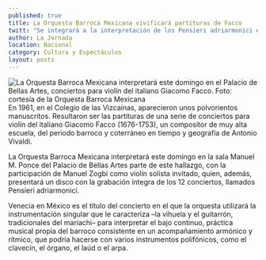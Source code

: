 ```yaml
---
published: true
title: La Orquesta Barroca Mexicana vivificará partituras de Facco
twitt: "Se integrará a la interpretación de los Pensieri adriarmonici el guitarrón y la vihuela, cuyo origen se halla en este género, cuando aún no existía José Alfredo Jiménez, según el director artístico."
author: La Jornada
location: Nacional
category: Cultura y Espectáculos
layout: posts
---
```


![La Orquesta Barroca Mexicana interpretará este domingo en el Palacio de Bellas Artes, conciertos para violín del italiano Giacomo Facco. Foto: cortesía de la Orquesta Barroca Mexicana](http://i.imgur.com/pGsCwnPm.jpg)En 1961, en el Colegio de las Vizcaínas, aparecieron unos polvorientos manuscritos. Resultaron ser las partituras de una serie de conciertos para violín del italiano Giacomo Facco (1676-1753), un compositor de muy alta escuela, del periodo barroco y coterráneo en tiempo y geografía de Antonio Vivaldi.

La Orquesta Barroca Mexicana interpretará este domingo en la sala Manuel M. Ponce del Palacio de Bellas Artes parte de este hallazgo, con la participación de Manuel Zogbi como violín solista invitado, quien, además, presentará un disco con la grabación íntegra de los 12 conciertos, llamados Pensieri adriarmonici.

Venecia en México es el título del concierto en el que la orquesta utilizará la instrumentación singular que le caracteriza –la vihuela y el guitarrón, tradicionales del mariachi– para interpretar el bajo continuo, práctica musical propia del barroco consistente en un acompañamiento armónico y rítmico, que podría hacerse con varios instrumentos polifónicos, como el clavecín, el órgano, el laúd o el arpa.

